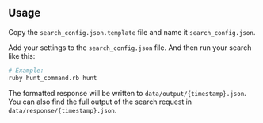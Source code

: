 
## Usage

Copy the `search_config.json.template` file and name it `search_config.json`.

Add your settings to the `search_config.json` file.
And then run your search like this:

```bash
# Example:
ruby hunt_command.rb hunt
```

The formatted response will be written to `data/output/{timestamp}.json`.
You can also find the full output of the search request in `data/response/{timestamp}.json`.
